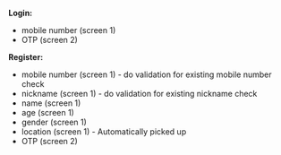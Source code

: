 **Login:**
* mobile number (screen 1)
* OTP (screen 2)

**Register:**
* mobile number (screen 1) - do validation for existing mobile number check
* nickname (screen 1) - do validation for existing nickname check
* name (screen 1)
* age (screen 1)
* gender (screen 1)
* location (screen 1) - Automatically picked up
* OTP (screen 2)
